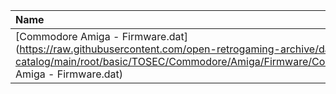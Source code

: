 |Name|Size|
|:---|---:|
|[Commodore Amiga - Firmware.dat](https://raw.githubusercontent.com/open-retrogaming-archive/dat-catalog/main/root/basic/TOSEC/Commodore/Amiga/Firmware/Commodore Amiga - Firmware.dat)|47998|
